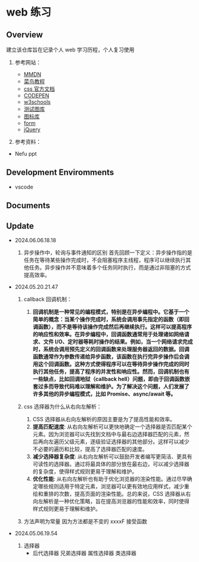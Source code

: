 # web 练习

## Overview

建立该仓库旨在记录个人 web 学习历程，个人复习使用

1. 参考网站：

   - [MMDN](https://developer.mozilla.org/zh-CN/)
   - [菜鸟教程](https://www.runoob.com/)
   - [css 官方文档](https://www.w3.org/Style/CSS/)
   - [CODEPEN](https://codepen.io/)
   - [w3schools](https://www.w3schools.com/)
   - [测试图库](https://picsum.photos/)
   - [图标库](https://www.wp2.cn/material_icons/)
   - [form](https://v4.bootcss.com/docs/components/forms/)
   - [jQuery](http://api.jquery.com/)

2. 参考资料：

- Nefu ppt

## Development Enviromments

- vscode

## Documents

## Update

- 2024.06.06.18.18

  1. 异步操作中，轮询与事件通知的区别
     首先回顾一下定义：异步操作指的是任务在等待某些操作完成时，不会阻塞程序主线程，程序可以继续执行其他任务。异步操作并不意味着多个任务同时执行，而是通过非阻塞的方式提高效率。

- 2024.05.20.21.47

  1. callback 回调机制：
     1. **回调机制是一种常见的编程模式，特别是在异步编程中。它基于一个简单的概念：当某个操作完成时，系统会调用事先指定的函数（即回调函数），而不是等待该操作完成然后再继续执行。这样可以提高程序的响应性和效率。在异步编程中，回调函数通常用于处理诸如网络请求、文件 I/O、定时器等耗时操作的结果。例如，当一个网络请求完成时，系统会调用预先定义的回调函数来处理服务器返回的数据。回调函数通常作为参数传递给异步函数，该函数在执行完异步操作后会调用这个回调函数。这种方式使得程序可以在等待异步操作完成的同时执行其他任务，提高了程序的并发性和响应性。然而，回调机制也有一些缺点，比如回调地狱（callback hell）问题，即由于回调函数嵌套过多而导致代码难以理解和维护。为了解决这个问题，人们发展了许多其他的异步编程模式，比如 Promise、async/await 等。**
  2. css 选择器为什么从右向左解析：

     1. CSS 选择器从右向左解析的原因主要是为了提高性能和效率。
     2. **提高匹配速度**: 从右向左解析可以更快地确定一个选择器是否匹配某个元素。因为浏览器可以先找到文档中与最右边选择器匹配的元素，然后再向左遍历父级元素，逐级验证选择器的其他部分。这样可以减少不必要的遍历和比较，提高了选择器匹配的速度。
     3. **减少选择器复杂度**: 从右向左解析可以鼓励开发者编写更简洁、更具有可读性的选择器。通过将最具体的部分放在最右边，可以减少选择器的复杂度，使得样式规则更易于理解和维护。
     4. **优化性能**: 从右向左解析也有助于优化浏览器的渲染性能。通过尽早确定哪些规则适用于特定元素，浏览器可以更有效地应用样式，减少重绘和重排的次数，提高页面的渲染性能。总的来说，CSS 选择器从右向左解析是一种优化策略，旨在提高浏览器的性能和效率，同时使得样式规则更易于理解和维护。

  3. 方法声明为常量 因为方法都是不变的 xxxxF 接受函数

- 2024.05.06.19.54
  1. 选择器
     - 后代选择器 兄弟选择器 属性选择器 类选择器
